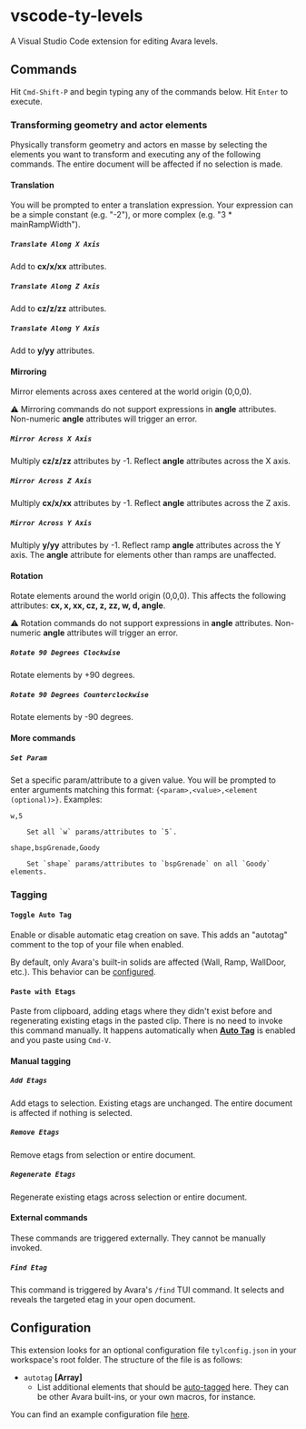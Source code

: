 # vscode-ty-levels

A Visual Studio Code extension for editing Avara levels.

## Commands

Hit `Cmd-Shift-P` and begin typing any of the commands below. Hit `Enter` to execute.

### Transforming geometry and actor elements

Physically transform geometry and actors en masse by selecting the elements you want to transform and executing any of the following commands. The entire document will be affected if no selection is made.

#### Translation

You will be prompted to enter a translation expression. Your expression can be a simple constant (e.g. "-2"), or more complex (e.g. "3 * mainRampWidth").

##### `Translate Along X Axis`

Add to **cx/x/xx** attributes.

##### `Translate Along Z Axis`

Add to **cz/z/zz** attributes.

##### `Translate Along Y Axis`

Add to **y/yy** attributes.

#### Mirroring

Mirror elements across axes centered at the world origin (0,0,0).

⚠️ Mirroring commands do not support expressions in **angle** attributes. Non-numeric **angle** attributes will trigger an error.

##### `Mirror Across X Axis`

Multiply **cz/z/zz** attributes by -1. Reflect **angle** attributes across the X axis.

##### `Mirror Across Z Axis`

Multiply **cx/x/xx** attributes by -1. Reflect **angle** attributes across the Z axis.

##### `Mirror Across Y Axis`

Multiply **y/yy** attributes by -1. Reflect ramp **angle** attributes across the Y axis. The **angle** attribute for elements other than ramps are unaffected.

#### Rotation

Rotate elements around the world origin (0,0,0). This affects the following attributes: **cx, x, xx, cz, z, zz, w, d, angle**.

⚠️ Rotation commands do not support expressions in **angle** attributes. Non-numeric **angle** attributes will trigger an error.

##### `Rotate 90 Degrees Clockwise`

Rotate elements by +90 degrees. 

##### `Rotate 90 Degrees Counterclockwise`

Rotate elements by -90 degrees.

#### More commands

##### `Set Param`

Set a specific param/attribute to a given value. You will be prompted to enter arguments matching this format: `{<param>,<value>,<element (optional)>}`. Examples:

    w,5
    
        Set all `w` params/attributes to `5`.

    shape,bspGrenade,Goody

        Set `shape` params/attributes to `bspGrenade` on all `Goody` elements.

### Tagging

#### `Toggle Auto Tag`

Enable or disable automatic etag creation on save. This adds an "autotag" comment to the top of your file when enabled.

By default, only Avara's built-in solids are affected (Wall, Ramp, WallDoor, etc.). This behavior can be [configured](#configuration).

#### `Paste with Etags`

Paste from clipboard, adding etags where they didn't exist before and regenerating existing etags in the pasted clip. There is no need to invoke this command manually. It happens automatically when **[Auto Tag](#toggle-auto-tag)** is enabled and you paste using `Cmd-V`.

#### Manual tagging

##### `Add Etags`

Add etags to selection. Existing etags are unchanged. The entire document is affected if nothing is selected.

##### `Remove Etags`

Remove etags from selection or entire document.

##### `Regenerate Etags`

Regenerate existing etags across selection or entire document.

#### External commands

These commands are triggered externally. They cannot be manually invoked.

##### `Find Etag`

This command is triggered by Avara's `/find` TUI command. It selects and reveals the targeted etag in your open document.

## Configuration

This extension looks for an optional configuration file `tylconfig.json` in your workspace's root folder. The structure of the file is as follows:

- `autotag` **[Array]**
    - List additional elements that should be [auto-tagged](#toggle-auto-tag) here. They can be other Avara built-ins, or your own macros, for instance.

You can find an example configuration file [here](./examples/tylconfig.json).